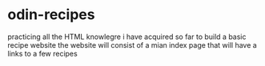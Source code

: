 # odin-recipes
practicing all the HTML knowlegre i have acquired so far to build a basic recipe website
the website will consist of a mian index page that will have a links to a few recipes

